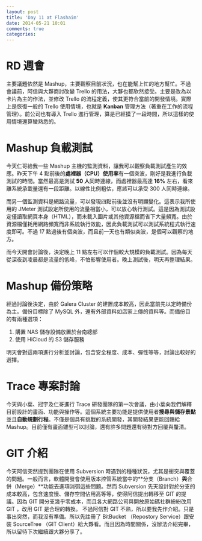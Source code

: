 ```yaml
---
layout: post
title: 'Day 11 at Flashaim'
date: 2014-05-21 10:01
comments: true
categories: 
---
```

# RD 週會
主要議題依然是 Mashup，主要觀察目前狀況，也在能幫上忙的地方幫忙。不過會議前，阿信與大夥商討改變 Trello 的用法，大夥也都欣然接受。主要是改為以卡片為主的作法，並修改 Trello 的流程定義，使其更符合當前的開發情境。實際上是恢復一般的 Trello 使用情境，也就是 **Kanban** 管理方法（著重在工作的流程管理）。前公司也有導入 Trello 進行管理，算是已經摸了一段時間，所以這樣的使用情境還算蠻熟悉的。

# Mashup 負載測試
今天仁哥給我一些 Mashup 主機的監測資料，讓我可以觀察負載測試產生的效應。昨天下午 4 點前後的**處裡器（CPU）使用率**有一個突波，剛好是我進行負載測試的時間。當然最高是測試 **50 人**同時連線，而處裡器最高達 **16%** 左右，看來離系統承載量還有一段距離。以線性比例粗估，應該可以承受 300 人同時連線。

而另一個監測資料是網路流量，可以發現四點前後並沒有明顯變化。這表示我所使用的 JMeter 測試設定所使用的流量相當小，可以放心執行測試。這是因為測試設定僅讀取網頁本身（HTML），而未載入圖片或其他資源檔而省下大量頻寬。由於資源檔僅耗用網路頻寬而非系統執行效能，因此負載測試可以測試系統程式執行速度即可。不過 17 點過後有個突波，而且前一天也有類似突波，是個可以觀察的地方。

而今天開會討論後，決定晚上 11 點左右可以作個較大規模的負載測試。因為每天從深夜到凌晨都是流量的低峰，不怕影響使用者。晚上測試後，明天再整理結果。

# Mashup 備份策略
經過討論後決定，由於 Galera Cluster 的建置成本較高，因此當前先以定時備份為主。備份目標除了 MySQL 外，還有外部資料如店家上傳的資料等。而備份目的有兩種選項：
1. 購置 NAS 儲存設備放置於台南總部
1. 使用 HiCloud 的 S3 儲存服務

明天會對這兩項進行分析並討論，包含安全程度、成本、彈性等等，討論出較好的選擇。

# Trace 專案討論
今天與小葉、冠宇及仁哥進行 Trace 研發團隊的第一次會議，由小葉向我們解釋目前設計的畫面、功能與操作等。這個系統主要功能是提供使用者**搜尋與儲存景點**並且**自動規劃行程**。不僅是個具有挑戰的系統開發，其開發結果更能回饋給 Mashup。目前僅有畫面雛型可以討論，還有許多問題還有待對方回覆與釐清。

# GIT 介紹
今天阿信突然提到團隊在使用 Subversion 時遇到的種種狀況，尤其是衝突與覆蓋的問題。一般而言，軟體開發會使用版本控管系統當中的**分支（Branch）**與**合併（Merge）**功能去進項消弭這些問題。然而 Subversion 先天設計對於分支的成本較高，包含速度慢、儲存空間佔用高等等，使得阿信提出轉移至 GIT 的提議。因為 GIT 開分支幾乎零成本，而且各大網路公司與開放原始碼社群紛紛改用 GIT ，改用 GIT 是合理的轉換。
不過阿信對 GIT 不熟，所以要我先作介紹。只是事出突然，而我沒有準備。所以先註冊了 BitBucket （Repostory Service）跟安裝 SourceTree （GIT Client）給大夥看。而且因為時間關係，沒辦法介紹完畢，所以留待下次繼續跟大夥分享了。